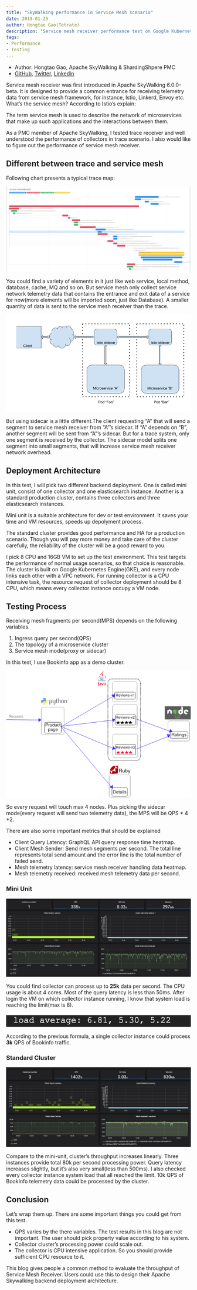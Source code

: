 ```yaml
---
title: "SkyWalking performance in Service Mesh scenario"
date: 2019-01-25
author: Hongtao Gao(Tetrate)
description: "Service mesh receiver performance test on Google Kubernetes Engine."
tags:
- Performance
- Testing
---
```


- Author: Hongtao Gao, Apache SkyWalking & ShardingShpere PMC
- [GitHub](https://github.com/hanahmily), [Twitter](https://twitter.com/hanahmily), [Linkedin](https://www.linkedin.com/in/gao-hongtao-47b835168/)

Service mesh receiver was first introduced in Apache SkyWalking 6.0.0-beta. It is designed to provide a common entrance for receiving telemetry data from service mesh framework, for instance, Istio, Linkerd, Envoy etc. What’s the service mesh? According to Istio’s explain:

The term service mesh is used to describe the network of microservices that make up such applications and the interactions between them.

As a PMC member of Apache SkyWalking, I tested trace receiver and well understood the performance of collectors in trace scenario. I also would like to figure out the performance of service mesh receiver.

## Different between trace and service mesh

Following chart presents a typical trace map:

![](image5.png)

You could find a variety of elements in it just like web service, local method, database, cache, MQ and so on. But service mesh only collect service network telemetry data that contains the entrance and exit data of a service for now(more elements will be imported soon, just like Database). A smaller quantity of data is sent to the service mesh receiver than the trace.

![](image1.png)

But using sidecar is a little different.The client requesting “A” that will send a segment to service mesh receiver from “A”’s sidecar. If “A” depends on “B”,  another segment will be sent from “A”’s sidecar. But for a trace system, only one segment is received by the collector. The sidecar model splits one segment into small segments, that will increase service mesh receiver network overhead.

## Deployment Architecture

In this test, I will pick two different backend deployment. One is called mini unit, consist of one collector and one elasticsearch instance. Another is a standard production cluster, contains three collectors and three elasticsearch instances.

Mini unit is a suitable architecture for dev or test environment. It saves your time and VM resources, speeds up depolyment process.

The standard cluster provides good performance and HA for a production scenario. Though you will pay more money and take care of the cluster carefully, the reliability of the cluster will be a good reward to you.

I pick 8 CPU and 16GB VM to set up the test environment. This test targets the performance of normal usage scenarios, so that choice is reasonable. The cluster is built on Google Kubernetes Engine(GKE), and every node links each other with a VPC network. For running collector is a CPU intensive task, the resource request of collector deployment should be 8 CPU, which means every collector instance occupy a VM node. 

## Testing Process

Receiving mesh fragments per second(MPS) depends on the following variables.

 1. Ingress query per second(QPS)
 1. The topology of a microservice cluster
 1. Service mesh mode(proxy or sidecar)

In this test, I use Bookinfo app as a demo cluster.

![](image6.png)

So every request will touch max 4 nodes. Plus picking the sidecar mode(every request will send two telemetry data),  the MPS will be QPS * 4 *2. 

There are also some important metrics that should be explained

 * Client Query Latency: GraphQL API query response time heatmap.
 * Client Mesh Sender: Send mesh segments per second. The total line represents total send amount and the error line is the total number of failed send.
 * Mesh telemetry latency: service mesh receiver handling data heatmap.
 * Mesh telemetry received: received mesh telemetry data per second.

### Mini Unit

![](image3.png)

You could find collector can process up to **25k** data per second. The CPU usage is about 4 cores. Most of the query latency is less than 50ms. After login the VM on which collector instance running, I know that system load is reaching the limit(max is 8).

![](image2.png)

According to the previous formula, a single collector instance could process **3k** QPS of Bookinfo traffic.

### Standard Cluster

![](image4.png)

Compare to the mini-unit, cluster’s throughput increases linearly. Three instances provide total 80k per second processing power. Query latency increases slightly, but it’s also very small(less than 500ms). I also checked every collector instance system load that all reached the limit. 10k QPS of BookInfo telemetry data could be processed by the cluster.

## Conclusion

Let’s wrap them up. There are some important things you could get from this test.
 * QPS varies by the there variables. The test results in this blog are not important. The user should pick property value according to his system.
 * Collector cluster’s processing power could scale out.
 * The collector is CPU intensive application. So you should provide sufficient CPU resource to it.

This blog gives people a common method to evaluate the throughput of Service Mesh Receiver. Users could use this to design their Apache Skywalking backend deployment architecture.
